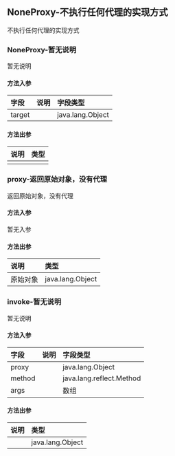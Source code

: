 ## NoneProxy-不执行任何代理的实现方式

不执行任何代理的实现方式

### NoneProxy-暂无说明

暂无说明

#### 方法入参

| 字段 | 说明 | 字段类型 |
|:---|:---|:---|
| target |  | java.lang.Object |

#### 方法出参

| 说明 | 类型 |
|:---|:---|
|  |  |

### proxy-返回原始对象，没有代理

返回原始对象，没有代理

#### 方法入参

暂无入参

#### 方法出参

| 说明 | 类型 |
|:---|:---|
| 原始对象 | java.lang.Object |

### invoke-暂无说明

暂无说明

#### 方法入参

| 字段 | 说明 | 字段类型 |
|:---|:---|:---|
| proxy |  | java.lang.Object |
| method |  | java.lang.reflect.Method |
| args |  | 数组 |

#### 方法出参

| 说明 | 类型 |
|:---|:---|
|  | java.lang.Object |




